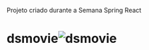 Projeto criado durante a Semana Spring React

# dsmovie![dsmovie](https://user-images.githubusercontent.com/41459321/168409011-c5e565fd-460c-4c3c-a947-462b40832a54.png)
